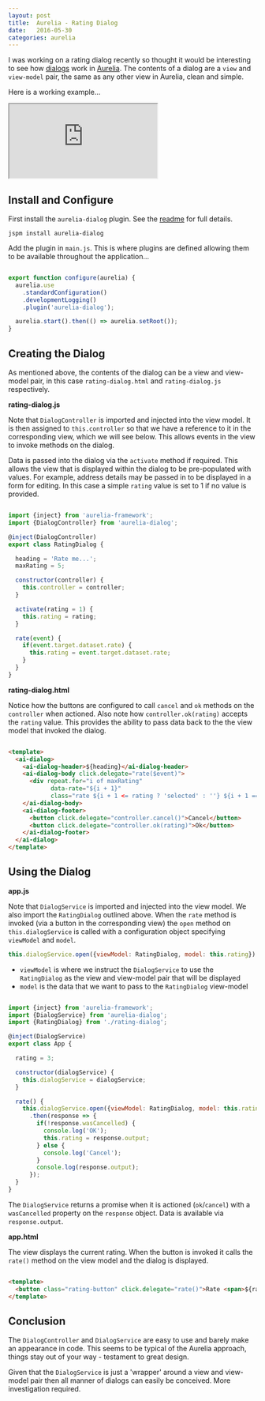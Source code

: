 ```yaml
---
layout: post
title:  Aurelia - Rating Dialog
date:   2016-05-30
categories: aurelia
---
```


I was working on a rating dialog recently so thought it would be interesting to see how [dialogs](https://github.com/aurelia/dialog) work in [Aurelia](http://aurelia.io/). The contents of a dialog are a `view` and `view-model` pair, the same as any other view in Aurelia, clean and simple.

Here is a working example...

<iframe src="https://gist.run/embed.html?id=5ff428cff8eedd0fdabe53d2cac00e8c"></iframe>

## Install and Configure

First install the `aurelia-dialog` plugin. See the [readme](https://github.com/aurelia/dialog) for full details.

```shell
jspm install aurelia-dialog
```

Add the plugin in `main.js`. This is where plugins are defined allowing them to be available throughout the application...

```js

export function configure(aurelia) {
  aurelia.use
    .standardConfiguration()
    .developmentLogging()
    .plugin('aurelia-dialog');

  aurelia.start().then(() => aurelia.setRoot());
}

```

## Creating the Dialog

As mentioned above, the contents of the dialog can be a view and view-model pair, in this case `rating-dialog.html` and `rating-dialog.js` respectively.

**rating-dialog.js**

Note that `DialogController` is imported and injected into the view model. It is then assigned to `this.controller` so that we have a reference to it in the corresponding view, which we will see below. This allows events in the view to invoke methods on the dialog.

Data is passed into the dialog via the `activate` method if required. This allows the view that is displayed within the dialog to be pre-populated with values. For example, address details may be passed in to be displayed in a form for editing. In this case a simple `rating` value is set to 1 if no value is provided.

```js

import {inject} from 'aurelia-framework';
import {DialogController} from 'aurelia-dialog';

@inject(DialogController)
export class RatingDialog {

  heading = 'Rate me...';
  maxRating = 5;

  constructor(controller) {
    this.controller = controller;
  }

  activate(rating = 1) {
    this.rating = rating;
  }

  rate(event) {
    if(event.target.dataset.rate) {
      this.rating = event.target.dataset.rate;
    }
  }
}

```

**rating-dialog.html**

Notice how the buttons are configured to call `cancel` and `ok` methods on the `controller` when actioned. Also note how `controller.ok(rating)` accepts the `rating` value. This provides the ability to pass data back to the the view model that invoked the dialog.

```html

<template>
  <ai-dialog>
    <ai-dialog-header>${heading}</ai-dialog-header>
    <ai-dialog-body click.delegate="rate($event)">
      <div repeat.for="i of maxRating"
            data-rate="${i + 1}"
            class="rate ${i + 1 <= rating ? 'selected' : ''} ${i + 1 == rating ? 'active' : ''}">${i + 1}</div>
    </ai-dialog-body>
    <ai-dialog-footer>
      <button click.delegate="controller.cancel()">Cancel</button>
      <button click.delegate="controller.ok(rating)">Ok</button>
    </ai-dialog-footer>
  </ai-dialog>
</template>

```


## Using the Dialog



**app.js**

Note that `DialogService` is imported and injected into the view model. We also import the `RatingDialog` outlined above.  When the `rate` method is invoked (via a button in the corresponding view) the `open` method on `this.dialogService` is called with a configuration object specifying `viewModel` and `model`.

```js
this.dialogService.open({viewModel: RatingDialog, model: this.rating})
```


- `viewModel` is where we instruct the `DialogService` to use the `RatingDialog` as the view and view-model pair that will be displayed
- `model` is the data that we want to pass to the `RatingDialog` view-model

```js

import {inject} from 'aurelia-framework';
import {DialogService} from 'aurelia-dialog';
import {RatingDialog} from './rating-dialog';

@inject(DialogService)
export class App {

  rating = 3;

  constructor(dialogService) {
    this.dialogService = dialogService;
  }

  rate() {
    this.dialogService.open({viewModel: RatingDialog, model: this.rating})
      .then(response => {
        if(!response.wasCancelled) {
          console.log('OK');
          this.rating = response.output;
        } else {
          console.log('Cancel');
        }
        console.log(response.output);
      });
  }
}

```

The `DialogService` returns a promise when it is actioned (`ok`/`cancel`) with a `wasCancelled` property on the `response` object. Data is available via `response.output`.

**app.html**

The view displays the current rating. When the button is invoked it calls the `rate()` method on the view model and the dialog is displayed.

```html

<template>
  <button class="rating-button" click.delegate="rate()">Rate <span>${rating}</span></button>
</template>

```

## Conclusion

The `DialogController` and `DialogService` are easy to use and barely make an appearance in code. This seems to be typical of the Aurelia approach, things stay out of your way - testament to great design.

Given that the `DialogService` is just a 'wrapper' around a view and view-model pair then all manner of dialogs can easily be conceived. More investigation required.

